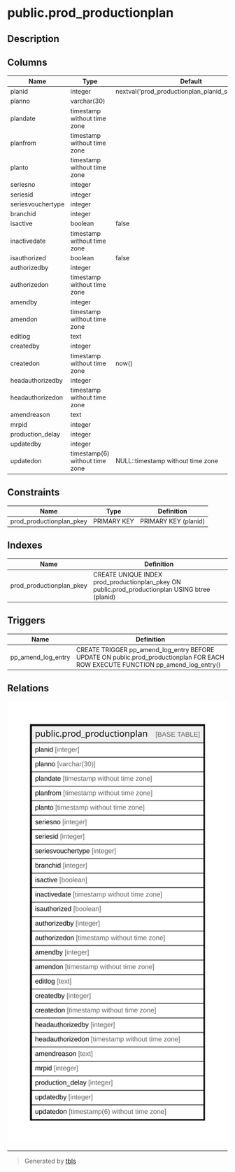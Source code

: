 # public.prod_productionplan

## Description

## Columns

| Name | Type | Default | Nullable | Children | Parents | Comment |
| ---- | ---- | ------- | -------- | -------- | ------- | ------- |
| planid | integer | nextval('prod_productionplan_planid_seq'::regclass) | false |  |  |  |
| planno | varchar(30) |  | true |  |  |  |
| plandate | timestamp without time zone |  | true |  |  |  |
| planfrom | timestamp without time zone |  | true |  |  |  |
| planto | timestamp without time zone |  | true |  |  |  |
| seriesno | integer |  | true |  |  |  |
| seriesid | integer |  | true |  |  |  |
| seriesvouchertype | integer |  | true |  |  |  |
| branchid | integer |  | true |  |  |  |
| isactive | boolean | false | false |  |  |  |
| inactivedate | timestamp without time zone |  | true |  |  |  |
| isauthorized | boolean | false | false |  |  |  |
| authorizedby | integer |  | true |  |  |  |
| authorizedon | timestamp without time zone |  | true |  |  |  |
| amendby | integer |  | true |  |  |  |
| amendon | timestamp without time zone |  | true |  |  |  |
| editlog | text |  | true |  |  |  |
| createdby | integer |  | true |  |  |  |
| createdon | timestamp without time zone | now() | true |  |  |  |
| headauthorizedby | integer |  | true |  |  |  |
| headauthorizedon | timestamp without time zone |  | true |  |  |  |
| amendreason | text |  | true |  |  |  |
| mrpid | integer |  | true |  |  |  |
| production_delay | integer |  | true |  |  |  |
| updatedby | integer |  | true |  |  |  |
| updatedon | timestamp(6) without time zone | NULL::timestamp without time zone | true |  |  |  |

## Constraints

| Name | Type | Definition |
| ---- | ---- | ---------- |
| prod_productionplan_pkey | PRIMARY KEY | PRIMARY KEY (planid) |

## Indexes

| Name | Definition |
| ---- | ---------- |
| prod_productionplan_pkey | CREATE UNIQUE INDEX prod_productionplan_pkey ON public.prod_productionplan USING btree (planid) |

## Triggers

| Name | Definition |
| ---- | ---------- |
| pp_amend_log_entry | CREATE TRIGGER pp_amend_log_entry BEFORE UPDATE ON public.prod_productionplan FOR EACH ROW EXECUTE FUNCTION pp_amend_log_entry() |

## Relations

![er](public.prod_productionplan.svg)

---

> Generated by [tbls](https://github.com/k1LoW/tbls)
